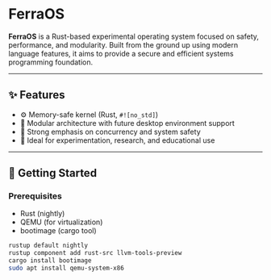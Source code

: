 # FerraOS

**FerraOS** is a Rust-based experimental operating system focused on safety, performance, and modularity. Built from the ground up using modern language features, it aims to provide a secure and efficient systems programming foundation.

---

## ✨ Features

- ⚙️ Memory-safe kernel (Rust, `#![no_std]`)
- 🧩 Modular architecture with future desktop environment support
- 🔐 Strong emphasis on concurrency and system safety
- 🧪 Ideal for experimentation, research, and educational use

---

## 🚀 Getting Started

### Prerequisites

- Rust (nightly)
- QEMU (for virtualization)
- bootimage (cargo tool)

```bash
rustup default nightly
rustup component add rust-src llvm-tools-preview
cargo install bootimage
sudo apt install qemu-system-x86
```
